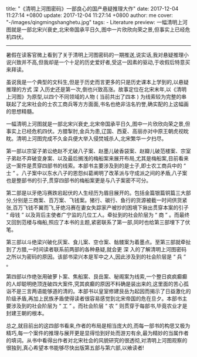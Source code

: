 title: "《清明上河图密码》一部良心的国产悬疑推理大作"
date: 2017-12-04 11:27:14 +0800
update: 2017-12-04 11:27:14 +0800
author: me
cover: "-/images/qingmingshanghetu.jpg"
tags:
    - Literature
preview: 一幅清明上河图就是一部北宋兴衰史,北宋帝国承平日久,图中一片欣欣向荣之景,但事实上已经危机四伏。

---

暑假在读客官微上看到了关于清明上河图密码的一期推送,说实话,我对悬疑推理小说兴致并不高,但我却是一个十足的历史爱好者,受这一因素的驱动,于收假后特意买来拜读。

虽说我是一个典型的文科生,但是于历史而言更多的只是历史课本上学到的,以悬疑推理的方式 深 入历史还是第一次,倒也兴致高涨。故事定位在北宋末年,以《清明上河图》为原型,以四个不同领域的人物 ( 当前共出了四本 ) 为线索较为完整的串联起了北宋社会的士农工商兵等方方面面,书名也绝非沽名钓誉,确实配的上这幅画的思想精髓。

一幅清明上河图就是一部北宋兴衰史,北宋帝国承平日久,图中一片欣欣向荣之景,但事实上已经危机四伏。方腊掣肘,金兵为患,辽国、西夏、高丽亦对中原王朝⻁视眈眈。清明上河图完成不久金兵便大举入侵焚城杀人,北宋繁华一夕扫尽。

第一部以宗室子弟讼绝赵不尤破八子案、赵墨儿破香袋案、赵瓣儿破范楼案、宗室子弟赵不弃破变身案、以及最后搁浅的梅船案来展开布局,尤其是梅船案,目前看来这一案件是贯穿四部书的线索。本部书主要涉及到的是士子,即士农工商兵中的 “ 士 ” 。八子案中以东水八子的恩怨纠葛阐明了改革派与守成派之间的矛盾,八子案也是整部书的引子,贯穿四部书的梅船案更是与八子案密不可分。

第二部是以牙绝冯赛跌宕起伏的人生经历为眉目展开的。包括金篇银篇铜篇三大部分,分别是三商案、百万案、⻜钱案。猪行、碳行、⻥行的货源被截一时间供货紧张,百万⻜钱不翼而⻜,牙绝冯赛在妻女失踪家产被抄的困境下揪出贯穿本案的引子 “ 母钱 ” 以及背后主使者广宁监的几位工人。牵扯到的社会阶层为 “ 商 ” 。而最终又回到范楼与梅船,照应了本书的主题,紧密联系了第一部,同时也给第三部埋下了伏笔。

第三部以斗绝梁兴破化灰案、⻝儿案、空仓案、骷髅案为着墨点。至第三部就牵扯到了方腊,一时间读者联系前两部的各种悬疑,就会更 深 入的了解清明上河图密码之所以为密码的原因。该部书梁兴本是军中之人,因此涉及到的社会阶层是 “ 兵 ” 。

第四部以作绝张用破萝卜案、焦船案、艮岳案、秘阁案为线索,一个整日疯疯癫癫的人却聪明绝顶连破四大案件,究其疯癫的原因不料确是装出来的,这里面的苦心孤诣不是三言两语能够道的清的。本部书以皇室修建艮岳为起因而揭示了日益激化的阶级矛盾,再加上⺠族矛盾使得读者很容易感觉到北宋帝国的危在旦夕。本部书主要涉及到的社会阶层为 “ 工 ” 。而社会阶层 “ 农 ” 则贯穿于每部书,毕竟农业才是封建王朝的根本。

总之,就目前出的这四部书看来,作者的布局是相当庞大的,而每一部书的构思又极为精巧,每一个案件的推理与展开更是显得恰到好处而游刃有余,最为精妙的当属作者的填词。从书中看得出作者对北宋社会的⻛貌研究的很透彻,对清明上河图观察的很独到,真心希望本书能够尽快出版第五部与第六部,以飨读者!